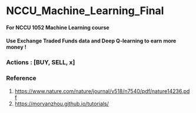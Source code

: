 # NCCU_Machine_Learning_Final

#### For NCCU 1052 Machine Learning course
#### Use Exchange Traded Funds data and Deep Q-learning to earn more money ! 

### Actions : [BUY, SELL, x]

### Reference 
1. https://www.nature.com/nature/journal/v518/n7540/pdf/nature14236.pdf
2. https://morvanzhou.github.io/tutorials/
